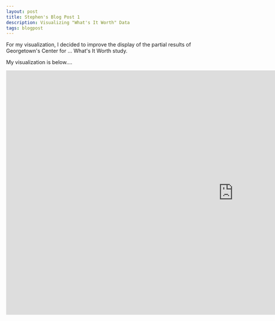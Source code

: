 ```yaml
---
layout: post
title: Stephen's Blog Post 1
description: Visualizing "What's It Worth" Data
tags: blogpost
---
```


For my visualization, I decided to improve the display of the partial results of Georgetown's Center for ... What's It Worth study.

My visualization is below....

<iframe width="1235" height="665" src="http://jsfiddle.net/stephenkappel/bk854/embedded/result" allowfullscreen="allowfullscreen" frameborder="0"></iframe>